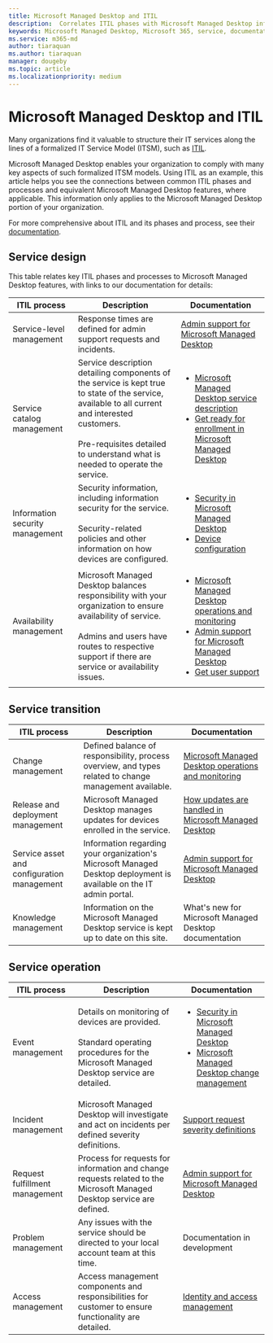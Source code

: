 ```yaml
---
title: Microsoft Managed Desktop and ITIL
description:  Correlates ITIL phases with Microsoft Managed Desktop information and articles
keywords: Microsoft Managed Desktop, Microsoft 365, service, documentation, ITISM
ms.service: m365-md
author: tiaraquan
ms.author: tiaraquan
manager: dougeby
ms.topic: article
ms.localizationpriority: medium
---
```


# Microsoft Managed Desktop and ITIL

Many organizations find it valuable to structure their IT services along the lines of a formalized IT Service Model (ITSM), such as [ITIL](https://www.axelos.com/best-practice-solutions/itil).

Microsoft Managed Desktop enables your organization to comply with many key aspects of such formalized ITSM models. Using ITIL as an example, this article helps you see the connections between common ITIL phases and processes and equivalent Microsoft Managed Desktop features, where applicable. This information only applies to the Microsoft Managed Desktop portion of your organization.

For more comprehensive about ITIL and its phases and process, see their [documentation](https://www.axelos.com/best-practice-solutions/itil).

## Service design

This table relates key ITIL phases and processes to Microsoft Managed Desktop features, with links to our documentation for details:

|ITIL process |Description  |Documentation |
|---------|---------|---------|
|Service-level management     | Response times are defined for admin support requests and incidents.  |  [Admin support for Microsoft Managed Desktop](../operate/support-request.md)  |
|Service catalog management     | Service description detailing components of the service is kept true to state of the service, available to all current and interested customers.<br><br>Pre-requisites detailed to understand what is needed to operate the service.  |<ul><li>[Microsoft Managed Desktop service description](../overview/service-plan-description.md)</li><li>[Get ready for enrollment in Microsoft Managed Desktop](../prepare/prerequisites.md)</li></ul> |
|Information security management     | Security information, including information security for the service.<br><br> Security-related policies and other information on how devices are configured.   |<ul><li>[Security in Microsoft Managed Desktop](../overview/security-technologies.md)</li><li>[Device configuration](../operate/device-policies.md)</li></ul>  |
|Availability management     |  Microsoft Managed Desktop balances responsibility with your organization to ensure availability of service.<br><br>Admins and users have routes to respective support if there are service or availability issues. | <ul><li>[Microsoft Managed Desktop operations and monitoring](../overview/change-management.md)</li><li>[Admin support for Microsoft Managed Desktop](../operate/support-request.md)</li><li>[Get user support](../operate/end-user-support.md)</li></ul>  |

## Service transition

| ITIL process | Description | Documentation |
| -----| ----- | ----- |
| Change management | Defined balance of responsibility, process overview, and types related to change management available. | [Microsoft Managed Desktop operations and monitoring](../overview/change-management.md) |
| Release and deployment management|  Microsoft Managed Desktop manages updates for devices enrolled in the service. | [How updates are handled in Microsoft Managed Desktop](../operate/updates.md) |
|Service asset and configuration management  | Information regarding your organization's Microsoft Managed Desktop deployment is available on the IT admin portal.  | [Admin support for Microsoft Managed Desktop](../operate/support-request.md) |
|Knowledge management | Information on the Microsoft Managed Desktop service is kept up to date on this site. | What's new for Microsoft Managed Desktop documentation  |

## Service operation

| ITIL process | Description  | Documentation |
| ----- | ----- | -----|
| Event management |  Details on monitoring of devices are provided.<br><br>Standard operating procedures for the Microsoft Managed Desktop service are detailed. |<ul><li>[Security in Microsoft Managed Desktop](../overview/security-technologies.md)</li><li>[Microsoft Managed Desktop change management](../overview/change-management.md)</li></ul> |
| Incident management  | Microsoft Managed Desktop will investigate and act on incidents per defined severity definitions. | [Support request severity definitions](../operate/support-request.md#support-request-severity-definitions)  |
| Request fulfillment management     |  Process for requests for information and change requests related to the Microsoft Managed Desktop service are defined.  |[Admin support for Microsoft Managed Desktop](../operate/support-request.md)         |
| Problem management  | Any issues with the service should be directed to your local account team at this time. | Documentation in development |
| Access management  | Access management components and responsibilities for customer to ensure functionality are detailed. | [Identity and access management](/overview/security-technologies.md#identity-and-access-management)        |
